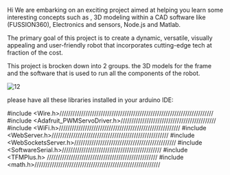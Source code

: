Hi
We are embarking on an exciting project aimed at helping you learn some interesting 
concepts such as , 3D modeling within a CAD software like (FUSSION360), Electronics and sensors, Node.js and Matlab.

The primary goal of this project is to create a dynamic, versatile, visually appealing and user-friendly robot that incorporates cutting-edge tech at fraction of the cost.

This project is brocken down into 2 groups. the 3D models for the frame and the software that is used to run all the components of the robot.


![12](https://github.com/GEMINI64K/VEGA.one-ROBOT/assets/117120767/524c4e9c-7eff-4c01-9c75-e65058ed0baf)

please have all these libraries installed in your arduino IDE:

#include <Wire.h>///////////////////////////////////////////////////////////////////////
#include <Adafruit_PWMServoDriver.h>////////////////////////////////////////////
#include <WiFi.h>////////////////////////////////////////////////////////
#include <WebServer.h>//////////////////////////////////////////////////////
#include <WebSocketsServer.h>///////////////////////////////////////////////
#include <SoftwareSerial.h>//////////////////////////////////////////////
#include <TFMPlus.h> ///////////////////////////////////////////////////
#include <math.h>//////////////////////////////////////////////////////////

